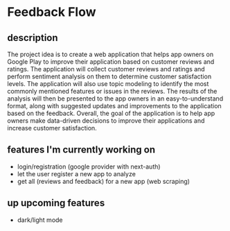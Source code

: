 # Feedback Flow

## description

The project idea is to create a web application that helps app owners on Google Play to improve their application based on customer reviews and ratings. The application will collect customer reviews and ratings and perform sentiment analysis on them to determine customer satisfaction levels. The application will also use topic modeling to identify the most commonly mentioned features or issues in the reviews. The results of the analysis will then be presented to the app owners in an easy-to-understand format, along with suggested updates and improvements to the application based on the feedback. Overall, the goal of the application is to help app owners make data-driven decisions to improve their applications and increase customer satisfaction.

## features I'm currently working on
* login/registration (google provider with next-auth)
* let the user register a new app to analyze
* get all (reviews and feedback) for a new app (web scraping)


## up upcoming features
* dark/light mode 
